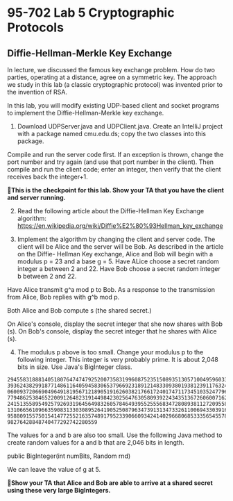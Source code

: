 # 95-702 Lab 5 Cryptographic Protocols          

## Diffie-Hellman-Merkle Key Exchange

In lecture, we discussed the famous key exchange problem. How do two parties,
operating at a distance, agree on a symmetric key. The approach we study in this
lab (a classic cryptographic protocol) was invented prior to the invention of RSA.


In this lab, you will modify existing UDP-based client and socket programs to
implement the Diffie-Hellman-Merkle key exchange.

1. Download UDPServer.java and UDPClient.java. Create an IntelliJ project with a
package named cmu.edu.ds; copy the two classes into this package.

Compile and run the server code first. If an exception is thrown, change the
port number and try again (and use that port number in the client). Then compile
and run the client code; enter an integer, then verify that the client
receives back the integer+1.

:checkered_flag:**This is the checkpoint for this lab. Show your TA that you have the client and server
running.**

2. Read the following article about the Diffie-Hellman Key Exchange algorithm:
https://en.wikipedia.org/wiki/Diffie%E2%80%93Hellman_key_exchange

3. Implement the algorithm by changing the client and server code. The client
will be Alice and the server will be Bob. As described in the article on the Diffie-
Hellman Key exchange, Alice and Bob will begin with a modulus p = 23 and a base g = 5.
Have ALice choose a secret random integer a between 2 and 22. Have Bob choose a
secret random integer b between 2 and 22.

Have Alice transmit g^a mod p to Bob. As a response to the transmission from Alice, Bob
replies with g^b mod p.

Both Alice and Bob compute s (the shared secret.)

On Alice's console, display the secret integer that she now shares with Bob (s). On Bob's
console, display the secret integer that he shares with Alice (s).

4. The modulus p above is too small. Change your modulus p to the following integer.
This integer is very probably prime. It is about 2,048 bits in size. Use Java's
BigInteger class.

```
294558318881405180764747479252007358319960875235150893513057100495960335262381639732
393624382991877148611640594583065379669231891214833093801938123911763243718214043283
060093720669049649181956712189051916260382176617240174711734510352477962712574583690
779486253846522009126482319144984230256476305809392243435136726060071627481596350642
241513558954925792693196456498326057846493955255568347280893811272095586783577349445
131066561096635908313303089526419052508796347391313473326110069433039169945763380273
958809155750154147725521635748917952339066093424140296680685333565455781078703656353
98276428848740477292742280559
```
The values for a and b are also too small. Use the following Java method to create
random values for a and b that are 2,046 bits in length.

public BigInteger(int numBits, Random rnd)

We can leave the value of g at 5.

:checkered_flag:**Show your TA that Alice and Bob are able to arrive at a shared secret using these very
large BigIntegers.**
